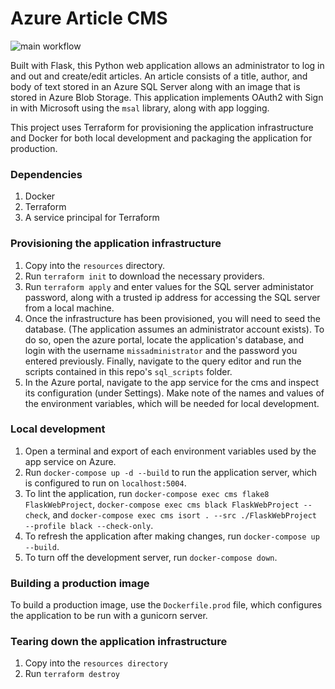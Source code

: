 # Azure Article CMS

![main workflow](https://github.com/MaxBoykoII/azure-cms-app/actions/workflows/main.yml/badge.svg)

Built with Flask, this Python web application allows an administrator to log in and out and create/edit articles. An article consists of a title, author, and body of text stored in an Azure SQL Server along with an image that is stored in Azure Blob Storage. This application implements OAuth2 with Sign in with Microsoft using the `msal` library, along with app logging.

This project uses Terraform for provisioning the application infrastructure and Docker for both local development and packaging the application for production.

### Dependencies

1. Docker
2. Terraform
3. A service principal for Terraform

### Provisioning the application infrastructure

1. Copy into the ```resources``` directory.
2. Run ```terraform init``` to download the necessary providers.
3. Run ```terraform apply``` and enter values for the SQL server administator password, along with a trusted ip address for accessing the SQL server from a local machine.
4. Once the infrastructure has been provisioned, you will need to seed the database. (The application assumes an administrator account exists). To do so, open the azure portal, locate the application's database, and login with the username ```missadministrator``` and the password you entered previously. Finally, navigate to the query editor and run the scripts contained in this repo's `sql_scripts` folder.
5. In the Azure portal, navigate to the app service for the cms and inspect its configuration (under Settings). Make note of the names and values of the environment variables, which will be needed for local development.

### Local development

1. Open a terminal and export of each environment variables used by the app service on Azure.
2. Run ```docker-compose up -d --build``` to run the application server, which is configured to run on ```localhost:5004```. 
3. To lint the application, run ```docker-compose exec cms flake8 FlaskWebProject```, ```docker-compose exec cms black FlaskWebProject --check```, and ```docker-compose exec cms isort . --src ./FlaskWebProject --profile black --check-only```. 
4. To refresh the application after making changes, run ```docker-compose up --build```.
5. To turn off the development server, run ```docker-compose down```.

### Building a production image

To build a production image, use the ```Dockerfile.prod``` file, which configures the application to be run with a gunicorn server.

### Tearing down the application infrastructure

1. Copy into the ```resources directory```
2.  Run ```terraform destroy```



